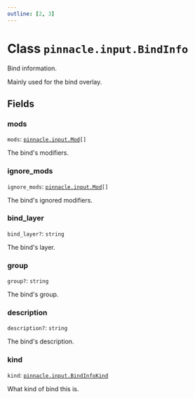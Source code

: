 ```yaml
---
outline: [2, 3]
---
```


# Class `pinnacle.input.BindInfo`


Bind information.

Mainly used for the bind overlay.

## Fields

### mods

`mods`: <code><a href="/lua-reference/enums/pinnacle.input.Mod">pinnacle.input.Mod</a>[]</code>

The bind's modifiers.

### ignore_mods

`ignore_mods`: <code><a href="/lua-reference/enums/pinnacle.input.Mod">pinnacle.input.Mod</a>[]</code>

The bind's ignored modifiers.

### bind_layer <Badge type="danger" text="nullable" />

`bind_layer?`: <code>string</code>

The bind's layer.

### group <Badge type="danger" text="nullable" />

`group?`: <code>string</code>

The bind's group.

### description <Badge type="danger" text="nullable" />

`description?`: <code>string</code>

The bind's description.

### kind

`kind`: <code><a href="/lua-reference/classes/pinnacle.input.BindInfoKind">pinnacle.input.BindInfoKind</a></code>

What kind of bind this is.


